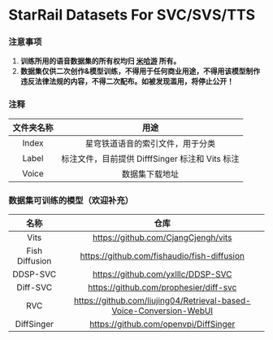 # StarRail Datasets For SVC/SVS/TTS

### 注意事项

1. **训练所用的语音数据集的所有权均归 [米哈游](https://www.mihoyo.com/) 所有。**
2. **数据集仅供二次创作&模型训练，不得用于任何商业用途，不得用该模型制作违反法律法规的内容，不得二次配布。如被发现滥用，将停止公开！**

### 注释

| 文件夹名称 |                      用途                       |
| :--------: | :---------------------------------------------: |
|   Index    |        星穹铁道语音的索引文件，用于分类         |
|   Label    | 标注文件，目前提供 DifffSinger 标注和 Vits 标注 |
|   Voice    |                 数据集下载地址                  |

### 数据集可训练的模型（欢迎补充）

|      名称      |                             仓库                             |
| :------------: | :----------------------------------------------------------: |
|      Vits      |             https://github.com/CjangCjengh/vits              |
| Fish Diffusion |         https://github.com/fishaudio/fish-diffusion          |
|    DDSP-SVC    |              https://github.com/yxlllc/DDSP-SVC              |
|    Diff-SVC    |            https://github.com/prophesier/diff-svc            |
|      RVC       | https://github.com/liujing04/Retrieval-based-Voice-Conversion-WebUI |
|   DiffSinger   |            https://github.com/openvpi/DiffSinger             |

